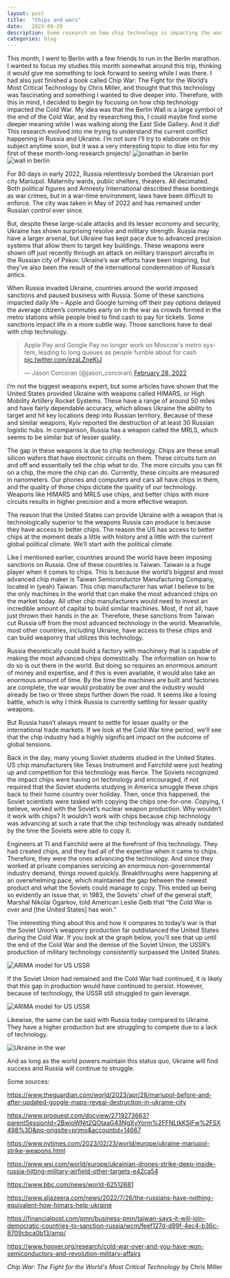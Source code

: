 ```yaml
---
layout: post
title:  "Chips and wars"
date:   2023-09-29
description: Some research on how chip technology is impacting the war in Ukraine.
categories: blog
---
```

This month, I went to Berlin with a few friends to run in the Berlin marathon. I wanted to focus my studies this month somewhat around this trip, thinking it would give me something to look forward to seeing while I was there. I had also just finished a book called Chip War: The Fight for the World’s Most Critical Technology by Chris Miller, and thought that this technology was fascinating and something I wanted to dive deeper into. Therefore, with this in mind, I decided to begin by focusing on how chip technology impacted the Cold War. My idea was that the Berlin Wall is a large symbol of the end of the Cold War, and by researching this, I could maybe find some deeper meaning while I was walking along the East Side Gallery. And it did! This research evolved into me trying to understand the current conflict happening in Russia and Ukraine. I’m not sure I’ll try to elaborate on this subject anytime soon, but it was a very interesting topic to dive into for my first of these month-long research projects!
![jonathan in berlin](https://github.com/jonathanharper3/jonathanharper3.github.io/blob/main/posts/2023_09/IMG_4154.JPG)
![wall in berlin](https://github.com/jonathanharper3/jonathanharper3.github.io/blob/main/posts/2023_09/IMG_4157.JPG)

For 80 days in early 2022, Russia relentlessly bombed the Ukrainian port city Mariupol. Maternity wards, public shelters, theaters. All decimated. Both political figures and Amnesty International described these bombings as war crimes, but in a war-time environment, laws have been difficult to enforce. The city was taken in May of 2022 and has remained under Russian control ever since.

But, despite these large-scale attacks and its lesser economy and security, Ukraine has shown surprising resolve and military strength. Russia may have a larger arsenal, but Ukraine has kept pace due to advanced precision systems that allow them to target key buildings. These weapons were shown off just recently through an attack on military transport aircrafts in the Russian city of Pskov. Ukraine’s war efforts have been inspiring, but they’ve also been the result of the international condemnation of Russia’s antics. 

When Russia invaded Ukraine, countries around the world imposed sanctions and paused business with Russia. Some of these sanctions impacted daily life – Apple and Google turning off their pay options delayed the average citizen’s commutes early on in the war as crowds formed in the metro stations while people tried to find cash to pay for tickets. Some sanctions impact life in a more subtle way. Those sanctions have to deal with chip technology.

<blockquote class="twitter-tweet"><p lang="en" dir="ltr">Apple Pay and Google Pay no longer work on Moscow&#39;s metro system, leading to long queues as people fumble about for cash <a href="https://t.co/ezaLZneKiJ">pic.twitter.com/ezaLZneKiJ</a></p>&mdash; Jason Corcoran (@jason_corcoran) <a href="https://twitter.com/jason_corcoran/status/1498343208094478354?ref_src=twsrc%5Etfw">February 28, 2022</a></blockquote> <script async src="https://platform.twitter.com/widgets.js" charset="utf-8"></script>

I’m not the biggest weapons expert, but some articles have shown that the United States provided Ukraine with weapons called HIMARS, or High Mobility Artillery Rocket Systems. These have a range of around 50 miles and have fairly dependable accuracy, which allows Ukraine the ability to target and hit key locations deep into Russian territory. Because of these and similar weapons, Kyiv reported the destruction of at least 30 Russian logistic hubs. In comparison, Russia has a weapon called the MRLS, which seems to be similar but of lesser quality.

The gap in these weapons is due to chip technology. Chips are these small silicon wafers that have electronic circuits on them. These circuits turn on and off and essentially tell the chip what to do. The more circuits you can fit on a chip, the more the chip can do. Currently, these circuits are measured in nanometers. Our phones and computers and cars all have chips in them, and the quality of those chips dictate the quality of our technology. Weapons like HIMARS and MRLS use chips, and better chips with more circuits results in higher precision and a more effective weapon.

The reason that the United States can provide Ukraine with a weapon that is technologically superior to the weapons Russia can produce is because they have access to better chips. The reason the US has access to better chips at the moment deals a little with history and a little with the current global political climate. We’ll start with the political climate. 

Like I mentioned earlier, countries around the world have been imposing sanctions on Russia. One of these countries is Taiwan. Taiwan is a huge player when it comes to chips. This is because the world’s biggest and most advanced chip maker is Taiwan Semiconductor Manufacturing Company, located in (yeah) Taiwan. This chip manufacturer has what I believe to be the only machines in the world that can make the most advanced chips on the market today. All other chip manufacturers would need to invest an incredible amount of capital to build similar machines. Most, if not all, have just thrown their hands in the air. Therefore, these sanctions from Taiwan cut Russia off from the most advanced technology in the world. Meanwhile, most other countries, including Ukraine, have access to these chips and can build weaponry that utilizes this technology. 

Russia theoretically could build a factory with machinery that is capable of making the most advanced chips domestically. The information on how to do so is out there in the world. But doing so requires an enormous amount of money and expertise, and if this is even available, it would also take an enormous amount of time. By the time the machines are built and factories are complete, the war would probably be over and the industry would already be two or three steps further down the road. It seems like a losing battle, which is why I think Russia is currently settling for lesser quality weapons.

But Russia hasn’t always meant to settle for lesser quality or the international trade markets. If we look at the Cold War time period, we’ll see that the chip industry had a highly significant impact on the outcome of global tensions. 

Back in the day, many young Soviet students studied in the United States. US chip manufacturers like Texas Instrument and Fairchild were just heating up and competition for this technology was fierce. The Soviets recognized the impact chips were having on technology and encouraged, if not required that the Soviet students studying in America smuggle these chips back to their home country over holiday. Then, once this happened, the Soviet scientists were tasked with copying the chips one-for-one. Copying, I believe, worked with the Soviet’s nuclear weapon production. Why wouldn’t it work with chips? It wouldn’t work with chips because chip technology was advancing at such a rate that the chip technology was already outdated by the time the Soviets were able to copy it.

Engineers at TI and Fairchild were at the forefront of this technology. They had created chips, and they had all of the expertise when it came to chips. Therefore, they were the ones advancing the technology. And since they worked at private companies servicing an enormous non-governmental industry demand, things moved quickly. Breakthroughs were happening at an overwhelming pace, which maintained the gap between the newest product and what the Soviets could manage to copy. This ended up being so evidently an issue that, in 1983, the Soviets’ chief of the general staff, Marshal Nikolai Ogarkov, told American Leslie Gelb that “the Cold War is over and [the United States] has won.” 

The interesting thing about this and how it compares to today’s war is that the Soviet Union’s weaponry production far outdistanced the United States during the Cold War. If you look at the graph below, you’ll see that up until the end of the Cold War and the demise of the Soviet Union, the USSR’s production of military technology consistently surpassed the United States. 

![ARIMA model for US USSR](https://github.com/jonathanharper3/jonathanharper3.github.io/blob/main/posts/2023_09/chips_us_ussr.png)

If the Soviet Union had remained and the Cold War had continued, it is likely that this gap in production would have continued to persist. However, because of technology, the USSR still struggled to gain leverage.

![ARIMA model for US USSR](https://github.com/jonathanharper3/jonathanharper3.github.io/blob/main/posts/2023_09/chips_arima.png)

Likewise, the same can be said with Russia today compared to Ukraine. They have a higher production but are struggling to compete due to a lack of technology. 

![Ukraine in the war](https://github.com/jonathanharper3/jonathanharper3.github.io/blob/main/posts/2023_09/chips_rus_ukr.png)

And as long as the world powers maintain this status quo, Ukraine will find success and Russia will continue to struggle.

Some sources:

https://www.theguardian.com/world/2023/apr/28/mariupol-before-and-after-updated-google-maps-reveal-destruction-in-ukraine-city

https://www.proquest.com/docview/2719273663?parentSessionId=2BwioWNit2QOtaaG43NgXyYorm%2FFNLtkKSlFw%2FSX498%3D&pq-origsite=primo&accountid=14667

https://www.nytimes.com/2023/02/23/world/europe/ukraine-mariupol-strike-weapons.html

https://www.wsj.com/world/europe/ukrainian-drones-strike-deep-inside-russia-hitting-military-airfield-other-targets-e42ca54

https://www.bbc.com/news/world-62512681

https://www.aljazeera.com/news/2022/7/26/the-russians-have-nothing-equivalent-how-himars-help-ukraine

https://financialpost.com/pmn/business-pmn/taiwan-says-it-will-join-democratic-countries-to-sanction-russia/wcm/feef127d-d99f-4ec4-b36c-8709cbca0b13/amp/

https://www.hoover.org/research/cold-war-over-and-you-have-won-semiconductors-and-revolution-military-affairs

_Chip War: The Fight for the World's Most Critical Technology_ by Chris Miller

